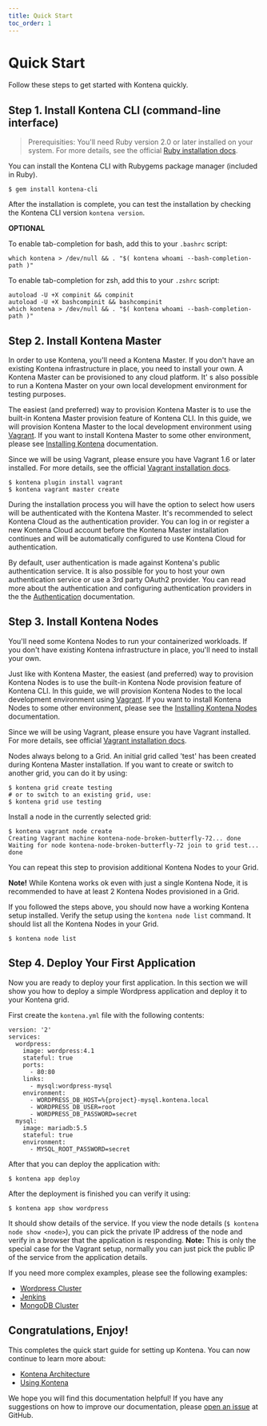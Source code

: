 ```yaml
---
title: Quick Start
toc_order: 1
---
```


# Quick Start

Follow these steps to get started with Kontena quickly.

## Step 1. Install Kontena CLI (command-line interface)

> Prerequisities: You'll need Ruby version 2.0 or later installed on your system. For more details, see the official [Ruby installation docs](https://www.ruby-lang.org/en/documentation/installation/).

You can install the Kontena CLI with Rubygems package manager (included in Ruby).

```
$ gem install kontena-cli
```

After the installation is complete, you can test the installation by checking the Kontena CLI version `kontena version`.

**OPTIONAL**

To enable tab-completion for bash, add this to your `.bashrc` script:

```
which kontena > /dev/null && . "$( kontena whoami --bash-completion-path )"
```

To enable tab-completion for zsh, add this to your `.zshrc` script:

```
autoload -U +X compinit && compinit
autoload -U +X bashcompinit && bashcompinit 
which kontena > /dev/null && . "$( kontena whoami --bash-completion-path )"
```

## Step 2. Install Kontena Master

In order to use Kontena, you'll need a Kontena Master. If you don't have an existing Kontena infrastructure in place, you need to install your own. A Kontena Master can be provisioned to any cloud platform. It' s also possible to run a Kontena Master on your own local development environment for testing purposes.

The easiest (and preferred) way to provision Kontena Master is to use the built-in Kontena Master provision feature of Kontena CLI. In this guide, we will provision Kontena Master to the local development environment using [Vagrant](https://www.vagrantup.com/). If you want to install Kontena Master to some other environment, please see [Installing Kontena](installing/) documentation.

Since we will be using Vagrant, please ensure you have Vagrant 1.6 or later installed. For more details, see the official [Vagrant installation docs](https://docs.vagrantup.com/v2/installation/index.html).

```
$ kontena plugin install vagrant
$ kontena vagrant master create
```

During the installation process you will have the option to select how users will be authenticated with the Kontena Master. It's recommended to select Kontena Cloud as the authentication provider. You can log in or register a new Kontena Cloud account before the Kontena Master installation continues and will be automatically configured to use Kontena Cloud for authentication.

By default, user authentication is made against Kontena's public authentication service. It is also possible for you to host your own authentication service or use a 3rd party OAuth2 provider. You can read more about the authentication and configuring authentication providers in the the [Authentication](../using-kontena/authentication.md) documentation.

## Step 3. Install Kontena Nodes

You'll need some Kontena Nodes to run your containerized workloads. If you don't have existing Kontena infrastructure in place, you'll need to install your own.

Just like with Kontena Master, the easiest (and preferred) way to provision Kontena Nodes is to use the built-in Kontena Node provision feature of Kontena CLI. In this guide, we will provision Kontena Nodes to the local development environment using [Vagrant](https://www.vagrantup.com/). If you want to install Kontena Nodes to some other environment, please see the [Installing Kontena Nodes](installing/nodes.md) documentation.

Since we will be using Vagrant, please ensure you have Vagrant installed. For more details, see official [Vagrant installation docs](https://docs.vagrantup.com/v2/installation/index.html).

Nodes always belong to a Grid. An initial grid called 'test' has been created during Kontena Master installation. If you want to create or switch to another grid, you can do it by using:

```
$ kontena grid create testing
# or to switch to an existing grid, use:
$ kontena grid use testing
```

Install a node in the currently selected grid:

```
$ kontena vagrant node create
Creating Vagrant machine kontena-node-broken-butterfly-72... done
Waiting for node kontena-node-broken-butterfly-72 join to grid test... done
```

You can repeat this step to provision additional Kontena Nodes to your Grid.

**Note!** While Kontena works ok even with just a single Kontena Node, it is recommended to have at least 2 Kontena Nodes provisioned in a Grid.

If you followed the steps above, you should now have a working Kontena setup installed. Verify the setup using the `kontena node list` command. It should list all the Kontena Nodes in your Grid.

```
$ kontena node list
```

## Step 4. Deploy Your First Application

 Now you are ready to deploy your first application. In this section we will show you how to deploy a simple Wordpress application and deploy it to your Kontena grid.

First create the `kontena.yml` file with the following contents:

```
version: '2'
services:
  wordpress:
    image: wordpress:4.1
    stateful: true
    ports:
      - 80:80
    links:
      - mysql:wordpress-mysql
    environment:
      - WORDPRESS_DB_HOST=%{project}-mysql.kontena.local
      - WORDPRESS_DB_USER=root
      - WORDPRESS_DB_PASSWORD=secret
  mysql:
    image: mariadb:5.5
    stateful: true
    environment:
      - MYSQL_ROOT_PASSWORD=secret
```

After that you can deploy the application with:

```
$ kontena app deploy
```

After the deployment is finished you can verify it using:

```
$ kontena app show wordpress
```

It should show details of the service. If you view the node details (`$ kontena node show <node>`), you can pick the private IP address of the node and verify in a browser that the application is responding.
**Note:** This is only the special case for the Vagrant setup, normally you can just pick the public IP of the service from the application details.

If you need more complex examples, please see the following examples:

- [Wordpress Cluster](https://github.com/kontena/examples/tree/master/wordpress-cluster)
- [Jenkins](https://github.com/kontena/examples/tree/master/jenkins)
- [MongoDB Cluster](https://github.com/kontena/examples/tree/master/mongodb-cluster)

## Congratulations, Enjoy!

This completes the quick start guide for setting up Kontena. You can now continue to learn more about:

 - [Kontena Architecture](../core-concepts/architecture.md)
 - [Using Kontena](../using-kontena/)

We hope you will find this documentation helpful! If you have any suggestions on how to improve our documentation, please [open an issue](https://github.com/kontena/kontena/issues) at GitHub.
